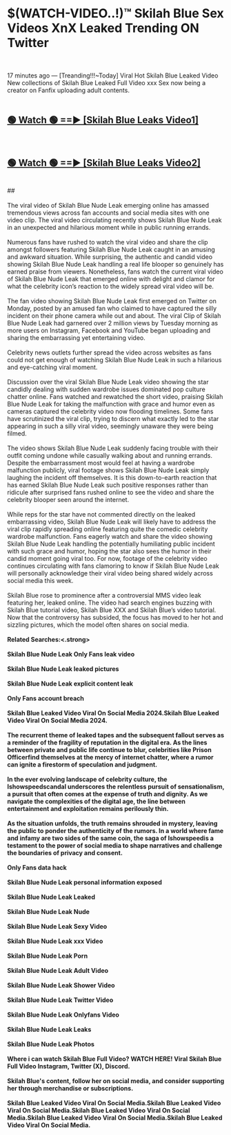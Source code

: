 # $(WATCH-VIDEO..!)™ Skilah Blue Sex Videos XnX Leaked Trending ON Twitter<br>
<br>

17 minutes ago — [Treanding!!!~Today] Viral Hot Skilah Blue Leaked Video New collections of Skilah Blue Leaked Full Video xxx Sex now being a creator on Fanfix uploading adult contents.
<br>
 <br>

##  <a href="https://best2vid.blogspot.com?title=Skilah_Blue">🟢 Watch 🟢 ==► [Skilah Blue Leaks Video1]</a><br>
  <br>

##  <a href="https://best2vid.blogspot.com?title=Skilah_Blue">🟢 Watch 🟢 ==► [Skilah Blue Leaks Video2]</a><br>
  <br>
  ##
  <br>
  <br>
The viral video of Skilah Blue Nude Leak emerging online has amassed tremendous views across fan accounts and social media sites with one video clip. The viral video circulating recently shows Skilah Blue Nude Leak in an unexpected and hilarious moment while in public running errands.
<br><br>
Numerous fans have rushed to watch the viral video and share the clip amongst followers featuring Skilah Blue Nude Leak caught in an amusing and awkward situation. While surprising, the authentic and candid video showing Skilah Blue Nude Leak handling a real life blooper so genuinely has earned praise from viewers. Nonetheless, fans watch the current viral video of Skilah Blue Nude Leak that emerged online with delight and clamor for what the celebrity icon’s reaction to the widely spread viral video will be.
<br><br>
The fan video showing Skilah Blue Nude Leak first emerged on Twitter on Monday, posted by an amused fan who claimed to have captured the silly incident on their phone camera while out and about. The viral Clip of Skilah Blue Nude Leak had garnered over 2 million views by Tuesday morning as more users on Instagram, Facebook and YouTube began uploading and sharing the embarrassing yet entertaining video.
<br><br>
Celebrity news outlets further spread the video across websites as fans could not get enough of watching Skilah Blue Nude Leak in such a hilarious and eye-catching viral moment.
<br><br>
Discussion over the viral Skilah Blue Nude Leak video showing the star candidly dealing with sudden wardrobe issues dominated pop culture chatter online. Fans watched and rewatched the short video, praising Skilah Blue Nude Leak for taking the malfunction with grace and humor even as cameras captured the celebrity video now flooding timelines. Some fans have scrutinized the viral clip, trying to discern what exactly led to the star appearing in such a silly viral video, seemingly unaware they were being filmed.
<br><br>
The video shows Skilah Blue Nude Leak suddenly facing trouble with their outfit coming undone while casually walking about and running errands. Despite the embarrassment most would feel at having a wardrobe malfunction publicly, viral footage shows Skilah Blue Nude Leak simply laughing the incident off themselves. It is this down-to-earth reaction that has earned Skilah Blue Nude Leak such positive responses rather than ridicule after surprised fans rushed online to see the video and share the celebrity blooper seen around the internet.
<br><br>
While reps for the star have not commented directly on the leaked embarrassing video, Skilah Blue Nude Leak will likely have to address the viral clip rapidly spreading online featuring quite the comedic celebrity wardrobe malfunction. Fans eagerly watch and share the video showing Skilah Blue Nude Leak handling the potentially humiliating public incident with such grace and humor, hoping the star also sees the humor in their candid moment going viral too. For now, footage of the celebrity video continues circulating with fans clamoring to know if Skilah Blue Nude Leak will personally acknowledge their viral video being shared widely across social media this week.
<br><br>
Skilah Blue rose to prominence after a controversial MMS video leak featuring her, leaked online. The video had search engines buzzing with Skilah Blue tutorial video, Skilah Blue XXX and Skilah Blue’s video tutorial. Now that the controversy has subsided, the focus has moved to her hot and sizzling pictures, which the model often shares on social media.
<br><br>
<strong>Related Searches:<.strong>
<br><br>
Skilah Blue Nude Leak Only Fans leak video
<br><br>
Skilah Blue Nude Leak leaked pictures
<br><br>
Skilah Blue Nude Leak explicit content leak
<br><br>
Only Fans account breach
<br><br>
Skilah Blue Leaked Video Viral On Social Media 2024.Skilah Blue Leaked Video Viral On Social Media 2024.
<br><br>
The recurrent theme of leaked tapes and the subsequent fallout serves as a reminder of the fragility of reputation in the digital era. As the lines between private and public life continue to blur, celebrities like Prison Officerfind themselves at the mercy of internet chatter, where a rumor can ignite a firestorm of speculation and judgment.
<br><br>
In the ever evolving landscape of celebrity culture, the Ishowspeedscandal underscores the relentless pursuit of sensationalism, a pursuit that often comes at the expense of truth and dignity. As we navigate the complexities of the digital age, the line between entertainment and exploitation remains perilously thin.
<br><br>
As the situation unfolds, the truth remains shrouded in mystery, leaving the public to ponder the authenticity of the rumors. In a world where fame and infamy are two sides of the same coin, the saga of Ishowspeedis a testament to the power of social media to shape narratives and challenge the boundaries of privacy and consent.
<br><br>
Only Fans data hack
<br><br>
Skilah Blue Nude Leak personal information exposed
<br><br>
Skilah Blue Nude Leak Leaked
<br><br>
Skilah Blue Nude Leak Nude
<br><br>
Skilah Blue Nude Leak Sexy Video
<br><br>
Skilah Blue Nude Leak xxx Video
<br><br>
Skilah Blue Nude Leak Porn
<br><br>
Skilah Blue Nude Leak Adult Video
<br><br>
Skilah Blue Nude Leak Shower Video
<br><br>
Skilah Blue Nude Leak Twitter Video
<br><br>
Skilah Blue Nude Leak Onlyfans Video
<br><br>
Skilah Blue Nude Leak Leaks
<br><br>
Skilah Blue Nude Leak Photos
<br><br>
Where i can watch Skilah Blue Full Video? WATCH HERE! Viral Skilah Blue Full Video Instagram, Twitter (X), Discord.
<br><br>
Skilah Blue's content, follow her on social media, and consider supporting her through merchandise or subscriptions.
<br><br>
Skilah Blue Leaked Video Viral On Social Media.Skilah Blue Leaked Video Viral On Social Media.Skilah Blue Leaked Video Viral On Social Media.Skilah Blue Leaked Video Viral On Social Media.Skilah Blue Leaked Video Viral On Social Media.